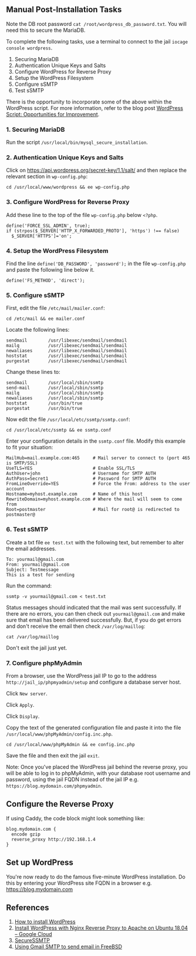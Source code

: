 ## Manual Post-Installation Tasks
Note the DB root password `cat /root/wordpress_db_password.txt`. You will need this to secure the MariaDB.

To complete the following tasks, use a terminal to connect to the jail `iocage console wordpress`.

1. Securing MariaDB
2. Authentication Unique Keys and Salts
3. Configure WordPress for Reverse Proxy
4. Setup the WordPress Filesystem
5. Configure sSMTP
6. Test sSMTP

There is the opportunity to incorporate some of the above within the WordPress script. For more information, refer to the blog post [WordPress Script: Opportunities for Improvement](https://blog.udance.com.au/2020/09/20/wordpress-script-opportunities-for-improvement/).

### 1. Securing MariaDB
Run the script `/usr/local/bin/mysql_secure_installation`.

### 2. Authentication Unique Keys and Salts
Click on https://api.wordpress.org/secret-key/1.1/salt/ and then replace the relevant section in `wp-config.php`:

`cd /usr/local/www/wordpress && ee wp-config.php`

### 3. Configure WordPress for Reverse Proxy
Add these line to the top of the file `wp-config.php`  below `<?php`.
```
define('FORCE_SSL_ADMIN', true); 
if (strpos($_SERVER['HTTP_X_FORWARDED_PROTO'], 'https') !== false)
  $_SERVER['HTTPS']='on';
```

### 4. Setup the WordPress Filesystem
Find the line `define('DB_PASSWORD', 'password');` in the file `wp-config.php` and paste the following line below it.

`define('FS_METHOD', 'direct');`

### 5. Configure sSMTP
First, edit the file  `/etc/mail/mailer.conf`:

`cd /etc/mail && ee mailer.conf`

Locate the following lines:
```
sendmail        /usr/libexec/sendmail/sendmail
mailq           /usr/libexec/sendmail/sendmail
newaliases      /usr/libexec/sendmail/sendmail
hoststat        /usr/libexec/sendmail/sendmail
purgestat       /usr/libexec/sendmail/sendmail
```
Change these lines to:
```
sendmail        /usr/local/sbin/ssmtp
send-mail       /usr/local/sbin/ssmtp
mailq           /usr/local/sbin/ssmtp
newaliases      /usr/local/sbin/ssmtp
hoststat        /usr/bin/true
purgestat       /usr/bin/true
```
Now edit the file `/usr/local/etc/ssmtp/ssmtp.conf`:

`cd /usr/local/etc/ssmtp && ee ssmtp.conf`

Enter your configuration details in the `ssmtp.conf` file. Modify this example to fit your situation:
```
MailHub=mail.example.com:465     # Mail server to connect to (port 465 is SMTP/SSL)
UseTLS=YES                       # Enable SSL/TLS 
AuthUser=john                    # Username for SMTP AUTH
AuthPass=Secret1                 # Password for SMTP AUTH 
FromLineOverride=YES             # Force the From: address to the user account 
Hostname=myhost.example.com      # Name of this host 
RewriteDomain=myhost.example.com # Where the mail will seem to come from 
Root=postmaster                  # Mail for root@ is redirected to postmaster@
```

### 6. Test sSMTP
Create a txt file `ee test.txt` with the following text, but remember to alter the email addresses.
```
To: yourmail@gmail.com 
From: yourmail@gmail.com 
Subject: Testmessage 
This is a test for sending
```
Run the command:

`ssmtp -v yourmail@gmail.com < test.txt`

Status messages should indicated that the mail was sent successfully. If there are no errors, you can then check out `yourmail@gmail.com` and make sure that email has been delivered successfully. But, if you do get errors and don't receive the email then check `/var/log/maillog`:

`cat /var/log/maillog`

Don't exit the jail just yet.

### 7. Configure phpMyAdmin
From a browser, use the WordPress jail IP to go to the address `http://jail_ip/phpmyadmin/setup` and configure a database server host.

Click `New server`.

Click `Apply`.

Click `Display`.

Copy the text of the generated configuration file and paste it into the file `/usr/local/www/phpMyAdmin/config.inc.php`.

`cd /usr/local/www/phpMyAdmin && ee config.inc.php`

Save the file and then exit the jail `exit`.

Note: Once you've placed the WordPress jail behind the reverse proxy, you will be able to log in to phpMyAdmin, with your database root username and password, using the jail FQDN instead of the jail IP e.g. `https://blog.mydomain.com/phpmyadmin`.

## Configure the Reverse Proxy
If using Caddy, the code block might look something like:
```
blog.mydomain.com {
  encode gzip
  reverse_proxy http://192.168.1.4
}
```

## Set up WordPress
You're now ready to do the famous five-minute WordPress installation. Do this by entering your WordPress site FQDN in a browser e.g. https://blog.mydomain.com

## References
1. [How to install WordPress](https://wordpress.org/support/article/how-to-install-wordpress/)
2. [Install WordPress with Nginx Reverse Proxy to Apache on Ubuntu 18.04 – Google Cloud](https://www.cloudbooklet.com/install-wordpress-with-nginx-reverse-proxy-to-apache-on-ubuntu-18-04-google-cloud/)
3. [SecureSSMTP](https://wiki.freebsd.org/SecureSSMTP)
4. [Using Gmail SMTP to send email in FreeBSD](http://easyos.net/articles/bsd/freebsd/using_gmail_smtp_to_send_email_in_freebsd)
